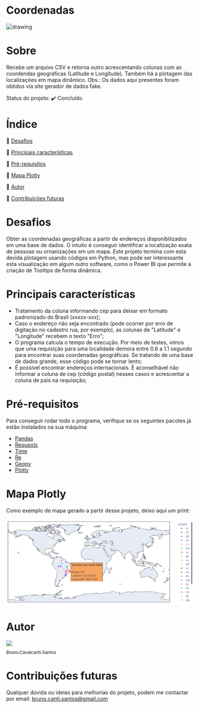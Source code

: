 # Coordenadas
<img src="https://cdn-icons-png.flaticon.com/512/2179/2179254.png" alt="drawing" width="400"/>

# Sobre
Recebe um arquivo CSV e retorna outro acrescentando colunas com as coordendas geográficas (Latitude e Longitude). Também há a plotagem das localizações em mapa dinâmico. 
Obs.: Os dados aqui presentes foram obtidos via site gerador de dados fake.

Status do projeto: :heavy_check_mark: Concluído

# Índice
:small_blue_diamond: [Desafios](#desafios)

:small_blue_diamond: [Principais características](#principais-características)

:small_blue_diamond: [Pré-requisitos](#pré-requisitos)

:small_blue_diamond: [Mapa Plotly](#mapa-plotly)

:small_blue_diamond: [Autor](#autor)

:small_blue_diamond: [Contribuições futuras](#contribuições-futuras)

# Desafios
Obter as coordenadas geográficas a partir de endereços disponibilizados em uma base de dados. O intuito é conseguir identificar a localização exata de pessoas ou ornanizações em um mapa. Este projeto termina com esta devida plotagem usando códigos em Python, mas pode ser interessante esta visualização em algum outro software, como o Power BI que permite a criação de Tooltips de forma dinâmica.

# Principais características
- Tratamento da coluna informando cep para deixar em formato padronizado do Brasil (xxxxx-xxx);
- Caso o endereço não seja encontrado (pode ocorrer por erro de digitação no cadastro rua, por exemplo), as colunas de "Latitude" e "Longitude" recebem o texto "Erro";
- O programa calcula o tempo de execução. Por meio de testes, vimos que uma requisição para uma localidade demora entre 0.6 a 1.1 segundo para encontrar suas coordenadas geográficas. Se tratando de uma base de dados grande, esse código pode se tornar lento;
- É possível encontrar endereços internacionais. É aconselhável não informar a coluna de cep (código postal) nesses casos e acrescentar a coluna de país na requisição;

# Pré-requisitos
Para conseguir rodar todo o programa, verifique se os seguintes pacotes já estão instalados na sua máquina:

- [Pandas](https://pandas.pydata.org/)
- [Requests](https://requests.readthedocs.io/en/latest/)
- [Time](https://docs.python.org/3/library/time.html)
- [Re](https://docs.python.org/3/library/re.html)
- [Geopy](https://pypi.org/project/geopy)
- [Plotly](https://plotly.com/python)

# Mapa Plotly
Como exemplo de mapa gerado a partir desse projeto, deixo aqui um print:

<img src="Mapa.png" alt="Mapa"/>

# Autor

[<img src="https://avatars.githubusercontent.com/u/109088916?s=400&u=0128dd8ac18d3e18783c4f52c5bb89578f12311f&v=4" width=115><br><sub>Bruno Cavalcanti Santos</sub>](https://github.com/BrunoSantos14)
    
# Contribuições futuras
Qualquer dúvida ou ideias para melhorias do projeto, podem me contactar por email: bruno.canti.santos@gmail.com
